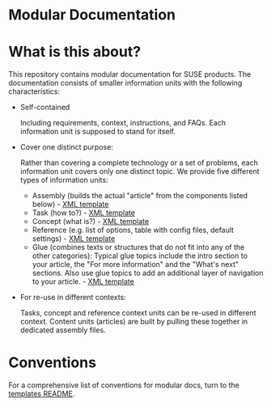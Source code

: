 Modular Documentation
=====================

# What is this about?

This repository contains modular documentation for SUSE products. 
The documentation consists of smaller information units with the following characteristics:

* Self-contained
 
  Including requirements, context, instructions, and FAQs. 
  Each information unit is supposed to stand for itself.

* Cover one distinct purpose:

  Rather than covering a complete technology or a set of problems, each information unit covers only one distinct topic. 
  We provide five different types of information units: 
   * Assembly (builds the actual "article" from the components listed below) - [XML template](https://github.com/SUSE/doc-modular/blob/main/templates/xml/assembly.xml)
   * Task (how to?) - [XML template](https://github.com/SUSE/doc-modular/blob/main/templates/xml/task.xml)
   * Concept (what is?) - [XML template](https://github.com/SUSE/doc-modular/blob/main/templates/xml/concept.xml)
   * Reference (e.g. list of options, table with config files, default settings) - [XML template](https://github.com/SUSE/doc-modular/blob/main/templates/xml/reference.xml)
   * Glue (combines texts or structures that do not fit into any of the other categories): Typical glue topics include the intro section to your article, the "For more information" and the "What's next" sections. Also use glue topics to add an additional layer of navigation to your article. - [XML template](https://github.com/SUSE/doc-modular/blob/main/templates/xml/glue.xml)


* For re-use in different contexts:

  Tasks, concept and reference context units can be re-used in different context. Content units (articles) are built by pulling these together in dedicated assembly files.

# Conventions

For a comprehensive list of conventions for modular docs, turn to the [templates README](https://github.com/SUSE/doc-modular/blob/main/templates/xml/README.md).
